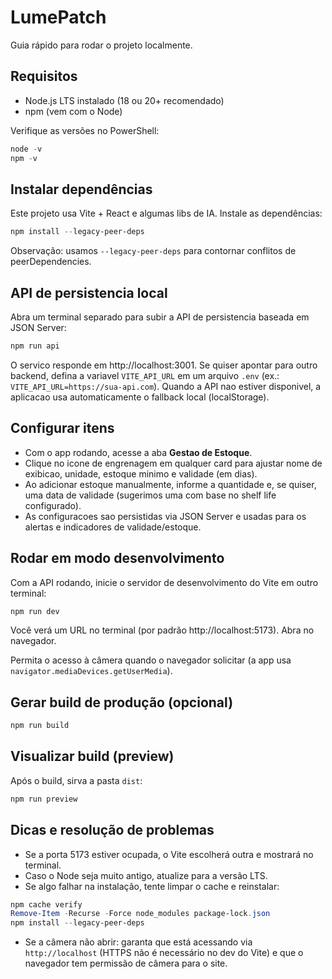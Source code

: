 # LumePatch

Guia rápido para rodar o projeto localmente.

## Requisitos
- Node.js LTS instalado (18 ou 20+ recomendado)
- npm (vem com o Node)

Verifique as versões no PowerShell:

```powershell
node -v
npm -v
```

## Instalar dependências

Este projeto usa Vite + React e algumas libs de IA. Instale as dependências:

```powershell
npm install --legacy-peer-deps
```

Observação: usamos `--legacy-peer-deps` para contornar conflitos de peerDependencies.

## API de persistencia local

Abra um terminal separado para subir a API de persistencia baseada em JSON Server:

```powershell
npm run api
```

O servico responde em http://localhost:3001. Se quiser apontar para outro backend, defina a variavel `VITE_API_URL` em um arquivo `.env` (ex.: `VITE_API_URL=https://sua-api.com`).
Quando a API nao estiver disponivel, a aplicacao usa automaticamente o fallback local (localStorage).

## Configurar itens

- Com o app rodando, acesse a aba **Gestao de Estoque**.
- Clique no icone de engrenagem em qualquer card para ajustar nome de exibicao, unidade, estoque minimo e validade (em dias).
- Ao adicionar estoque manualmente, informe a quantidade e, se quiser, uma data de validade (sugerimos uma com base no shelf life configurado).
- As configuracoes sao persistidas via JSON Server e usadas para os alertas e indicadores de validade/estoque.

## Rodar em modo desenvolvimento

Com a API rodando, inicie o servidor de desenvolvimento do Vite em outro terminal:

```powershell
npm run dev
```

Você verá um URL no terminal (por padrão http://localhost:5173). Abra no navegador.

Permita o acesso à câmera quando o navegador solicitar (a app usa `navigator.mediaDevices.getUserMedia`).

## Gerar build de produção (opcional)

```powershell
npm run build
```

## Visualizar build (preview)

Após o build, sirva a pasta `dist`:

```powershell
npm run preview
```

## Dicas e resolução de problemas
- Se a porta 5173 estiver ocupada, o Vite escolherá outra e mostrará no terminal.
- Caso o Node seja muito antigo, atualize para a versão LTS.
- Se algo falhar na instalação, tente limpar o cache e reinstalar:

```powershell
npm cache verify
Remove-Item -Recurse -Force node_modules package-lock.json
npm install --legacy-peer-deps
```

- Se a câmera não abrir: garanta que está acessando via `http://localhost` (HTTPS não é necessário no dev do Vite) e que o navegador tem permissão de câmera para o site.
